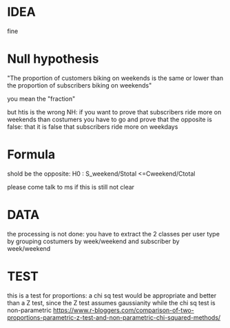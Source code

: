 # IDEA
fine

# Null hypothesis
"The proportion of customers biking on weekends is the same or lower than the proportion of subscribers biking on weekends"

you mean the "fraction"

but htis is the wrong NH: if you want to prove that subscribers ride more on weekends than costumers you have to go and prove that the opposite is false: that it is false that subscribers ride more on weekdays

# Formula

shold be the opposite: H0 : S_weekend/Stotal <=Cweekend/Ctotal

please come talk to ms if this is still not clear

# DATA
the processing is not done: you have to extract the 2 classes per user type by grouping costumers by week/weekend and subscriber by week/weekend

# TEST

this is a test for proportions: a chi sq test would be appropriate and better than a Z test, since the Z test assumes gaussianity while the chi sq test is non-parametric
https://www.r-bloggers.com/comparison-of-two-proportions-parametric-z-test-and-non-parametric-chi-squared-methods/




